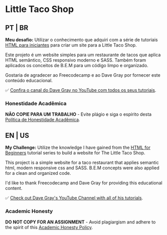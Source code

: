 # Little Taco Shop

## PT | BR

**Meu desafio:** Utilizar o conhecimento que adquiri com a série de tutoriais [HTML para iniciantes](https://www.youtube.com/playlist?list=PL0Zuz27SZ-6OlAwitnFUubtE93DO-l0vu) para criar um site para a Little Taco Shop.

Este projeto é um website simples para um restaurante de tacos que aplica HTML semântico, CSS responsivo moderno e SASS. Também foram aplicados os conceitos de B.E.M para um código limpo e organizado.

Gostaria de agradecer ao Freecodecamp e ao Dave Gray por fornecer este conteúdo educacional.

✅ [Confira o canal do Dave Gray no YouTube com todos os seus tutoriais](https://www.youtube.com/DaveGrayTeachesCode).

### Honestidade Acadêmica

**NÃO COPIE PARA UM TRABALHO** - Evite plágio e siga o espírito desta [Política de Honestidade Acadêmica](https://www.freecodecamp.org/news/academic-honesty-policy/).

## EN | US

**My Challenge:** Utilize the knowledge I have gained from the [HTML for Beginners](https://www.youtube.com/playlist?list=PL0Zuz27SZ-6OlAwitnFUubtE93DO-l0vu) tutorial series to build a website for The Little Taco Shop.

This project is a simple website for a taco restaurant that applies semantic html, modern responsive css and SASS. B.E.M concepts were also applied for a clean and organized code.

I'd like to thank Freecodecamp and Dave Gray for providing this educational content.

✅ [Check out Dave Gray's YouTube Channel with all of his tutorials](https://www.youtube.com/DaveGrayTeachesCode).

### Academic Honesty

**DO NOT COPY FOR AN ASSIGNMENT** - Avoid plagiargism and adhere to the spirit of this [Academic Honesty Policy](https://www.freecodecamp.org/news/academic-honesty-policy/).
